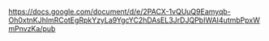 https://docs.google.com/document/d/e/2PACX-1vQUuQ9Eamyqb-Oh0xtnKJhlmRCotEgRpkYzyLa9YgcYC2hDAsEL3JrDJQPbIWAI4utmbPpxWmPnvzKa/pub
